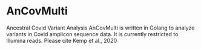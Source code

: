# AnCovMulti
Ancestral Covid Variant Analysis
AnCovMulti is written in Golang to analyze variants in Covid amplicon sequence data. It is currently restricted to Illumina reads. 
Please cite Kemp et al., 2020
